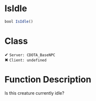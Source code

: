 # IsIdle
```js	
bool IsIdle()
```
# Class
✔ `Server: CDOTA_BaseNPC`  
✖ `Client: undefined`  

# Function Description
Is this creature currently idle?
